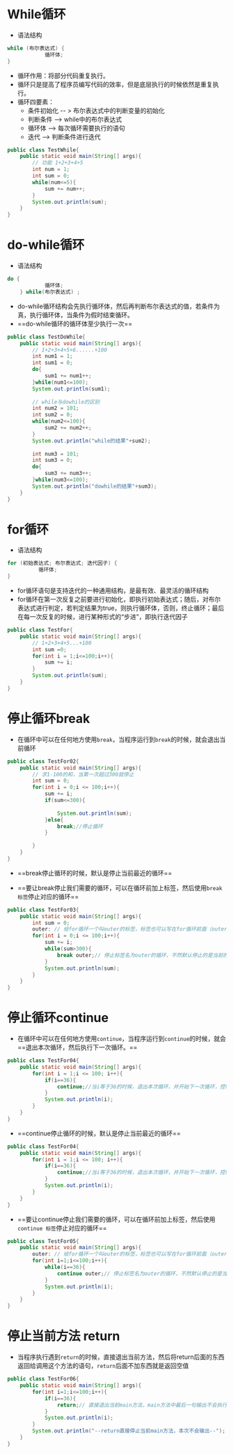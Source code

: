 # While循环

- 语法结构

```java
while (布尔表达式) {
            循环体;
}
```

- 循环作用：将部分代码重复执行。
- 循环只是提高了程序员编写代码的效率，但是底层执行的时候依然是重复执行。
- 循环四要素：
  - 条件初始化 -- > 布尔表达式中的判断变量的初始化
  - 判断条件 --> while中的布尔表达式
  - 循环体 --> 每次循环需要执行的语句
  - 迭代 --> 判断条件进行迭代

```java
public class TestWhile{
	public static void main(String[] args){
		// 功能 1+2+3+4+5
		int num = 1;
		int sum = 0;
		while(num<=5){
			sum += num++;
		}
		System.out.println(sum);
	}
}
```

# do-while循环

- 语法结构

```java
do {
            循环体;
    } while(布尔表达式) ;
```

- do-while循环结构会先执行循环体，然后再判断布尔表达式的值，若条件为真，执行循环体，当条件为假时结束循环。
- ==do-while循环的循环体至少执行一次==

```java
public class TestDoWhile{
	public static void main(String[] args){
		// 1+2+3+4+5+6......+100
		int num1 = 1;
		int sum1 = 0;
		do{
			sum1 += num1++;
		}while(num1<=100);
		System.out.println(sum1);
		
		// while与dowhile的区别
		int num2 = 101;
		int sum2 = 0;
		while(num2<=100){
			sum2 += num2++;
		}
		System.out.println("while的结果"+sum2);
		
		int num3 = 101;
		int sum3 = 0;
		do{
			sum3 += num3++;
		}while(num3<=100);
		System.out.println("dowhile的结果"+sum3);
	}
}
```

# for循环

- 语法结构

```java
for (初始表达式; 布尔表达式; 迭代因子) {
          循环体;
}
```

- for循环语句是支持迭代的一种通用结构，是最有效、最灵活的循环结构
- for循环在第一次反复之前要进行初始化，即执行初始表达式；随后，对布尔表达式进行判定，若判定结果为true，则执行循环体，否则，终止循环；最后在每一次反复的时候，进行某种形式的“步进”，即执行迭代因子

```java
public class TestFor{
	public static void main(String[] args){
		// 1+2+3+4+5...+100
		int sum =0;
		for(int i = 1;i<=100;i++){
			sum += i;
		}
		System.out.println(sum);
	}
}
```

# 停止循环break

- 在循环中可以在任何地方使用`break`，当程序运行到`break`的时候，就会退出当前循环

```java
public class TestFor02{
	public static void main(String[] args){
		// 求1-100的和，当第一次超过300就停止
		int sum = 0;
		for(int i = 0;i <= 100;i++){
			sum += i;
			if(sum<=300){
				
				System.out.println(sum);
			}else{
				break;//停止循环
			}
			
		}
	}
}
```

- ==break停止循环的时候，默认是停止当前最近的循环==

- ==要让break停止我们需要的循环，可以在循环前加上标签，然后使用`break 标签`停止对应的循环==

```java
public class TestFor03{
	public static void main(String[] args){
		int sum = 0;
		outer: // 给for循环一个叫outer的标签，标签也可以写在for循环前面（outer:for(){}）
		for(int i = 0;i <= 100;i++){
			sum += i;
			while(sum>300){
				break outer;// 停止标签名为outer的循环，不然默认停止的是当前的while循环
			}
			System.out.println(sum);
		}
	}
}
```

# 停止循环continue

- 在循环中可以在任何地方使用`continue`，当程序运行到`continue`的时候，就会==退出本次循环，然后执行下一次循环。==

```java
public class TestFor04{
	public static void main(String[] args){
		for(int i = 1;i <= 100; i++){
			if(i==36){
				continue;//当i等于36的时候，退出本次循环，并开始下一次循环，控制台输出为1-100不包含36
			}
			System.out.println(i);
		}
	}
}
```

- ==continue停止循环的时候，默认是停止当前最近的循环==

```java
public class TestFor04{
	public static void main(String[] args){
		for(int i = 1;i <= 100; i++){
			if(i==36){
				continue;//当i等于36的时候，退出本次循环，并开始下一次循环，控制台输出为1-100不包含36
			}
			System.out.println(i);
		}
	}
}
```

- ==要让continue停止我们需要的循环，可以在循环前加上标签，然后使用`continue 标签`停止对应的循环==

```java
public class TestFor05{
	public static void main(String[] args){
		outer: // 给for循环一个叫outer的标签，标签也可以写在for循环前面（outer:for(){}）
		for(int i=1;i<=100;i++){
			while(i==36){
				continue outer;// 停止标签名为outer的循环，不然默认停止的是当前的while循环
			}
			System.out.println(i);
		}
	}
}
```

# 停止当前方法 return

- 当程序执行遇到`return`的时候，直接退出当前方法，然后将return后面的东西返回给调用这个方法的语句，`return`后面不加东西就是返回空值

```java
public class TestFor06{
	public static void main(String[] args){
		for(int i=1;i<=100;i++){
			if(i==36){
				return;// 直接退出当前main方法，main方法中最后一句输出不会执行
			}
			System.out.println(i);
		}
		System.out.println("--return直接停止当前main方法，本次不会输出--");
	}
}
```

